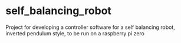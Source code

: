 # self_balancing_robot
Project for developing a controller software for a self balancing robot, inverted pendulum style, to be run on a raspberry pi zero
